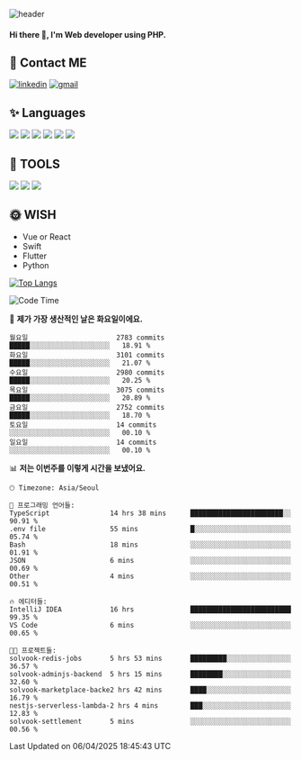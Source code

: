 ![header](https://capsule-render.vercel.app/api?type=waving&color=auto&height=300&section=header&text=Elin&fontSize=90&animation=twinkling)

#### Hi there 👋, I'm <b>Web developer</b> using PHP. ####

<!--
- 🔭 I’m currently working on Uniwill
- 🌱 I’m currently learning Vue or React or Python.
-->

<!---#### I am PHP developer --->

## 💌 Contact ME ###
[<img src='https://img.shields.io/badge/-EunjiKo-%230A66C2?style=flat-square&logo=LinkedIn&logoColor=white' alt='linkedin'>](https://www.linkedin.com/in/https://www.linkedin.com/in/eunji-ko-00a907164//)  [<img src='https://img.shields.io/badge/-einee214%40gmail.com-%23EA4335?style=flat-square&logo=Gmail&logoColor=white' alt='gmail'>](einee214@gmail.com)  


## ✨ Languages
<img src='https://img.shields.io/badge/-PHP-%23777BB4?style=for-the-badge&logo=PHP&logoColor=white'> <img src='https://img.shields.io/badge/-Laravel-%23FF2D20?style=for-the-badge&logo=Laravel&logoColor=white'> <img src='https://img.shields.io/badge/Jquery-%230769AD?style=for-the-badge&logo=Jquery&logoColor=white'> <img src='https://img.shields.io/badge/CSS3-%231572B6?style=for-the-badge&logo=CSS3&logoColor=white'> <img src='https://img.shields.io/badge/Bootstrap-%237952B3?style=for-the-badge&logo=Bootstrap&logoColor=white' > <img src='https://img.shields.io/badge/MySQL-%234479A1?style=for-the-badge&logo=MySQL&logoColor=white' >

## 🌷 TOOLS
<img src='https://img.shields.io/badge/PHPSTORM-%23000000?style=for-the-badge&logo=PhpStorm&logoColor=white' > <img src='https://img.shields.io/badge/GitLab-%23FCA121?style=for-the-badge&logo=GitLab&logoColor=white' > <img src='https://img.shields.io/badge/GitHub-%23181717?style=for-the-badge&logo=GitHub&logoColor=white'>


## 🌞 WISH
- Vue or React
- Swift
- Flutter
- Python


[![Top Langs](https://github-readme-stats.vercel.app/api/top-langs/?username=ein214&layout=compact)](https://github.com/anuraghazra/github-readme-stats)

<!--START_SECTION:waka-->
![Code Time](http://img.shields.io/badge/Code%20Time-4%2C134%20hrs%204%20mins-blue)

📅 **제가 가장 생산적인 날은 화요일이에요.** 

```text
월요일                      2783 commits        █████░░░░░░░░░░░░░░░░░░░░   18.91 % 
화요일                      3101 commits        █████░░░░░░░░░░░░░░░░░░░░   21.07 % 
수요일                      2980 commits        █████░░░░░░░░░░░░░░░░░░░░   20.25 % 
목요일                      3075 commits        █████░░░░░░░░░░░░░░░░░░░░   20.89 % 
금요일                      2752 commits        █████░░░░░░░░░░░░░░░░░░░░   18.70 % 
토요일                      14 commits          ░░░░░░░░░░░░░░░░░░░░░░░░░   00.10 % 
일요일                      14 commits          ░░░░░░░░░░░░░░░░░░░░░░░░░   00.10 % 
```


📊 **저는 이번주를 이렇게 시간을 보냈어요.** 

```text
🕑︎ Timezone: Asia/Seoul

💬 프로그래밍 언어들: 
TypeScript               14 hrs 38 mins      ███████████████████████░░   90.91 % 
.env file                55 mins             █░░░░░░░░░░░░░░░░░░░░░░░░   05.74 % 
Bash                     18 mins             ░░░░░░░░░░░░░░░░░░░░░░░░░   01.91 % 
JSON                     6 mins              ░░░░░░░░░░░░░░░░░░░░░░░░░   00.69 % 
Other                    4 mins              ░░░░░░░░░░░░░░░░░░░░░░░░░   00.51 % 

🔥 에디터들: 
IntelliJ IDEA            16 hrs              █████████████████████████   99.35 % 
VS Code                  6 mins              ░░░░░░░░░░░░░░░░░░░░░░░░░   00.65 % 

🐱‍💻 프로젝트들: 
solvook-redis-jobs       5 hrs 53 mins       █████████░░░░░░░░░░░░░░░░   36.57 % 
solvook-adminjs-backend  5 hrs 15 mins       ████████░░░░░░░░░░░░░░░░░   32.60 % 
solvook-marketplace-backe2 hrs 42 mins       ████░░░░░░░░░░░░░░░░░░░░░   16.79 % 
nestjs-serverless-lambda-2 hrs 4 mins        ███░░░░░░░░░░░░░░░░░░░░░░   12.83 % 
solvook-settlement       5 mins              ░░░░░░░░░░░░░░░░░░░░░░░░░   00.56 % 
```


 Last Updated on 06/04/2025 18:45:43 UTC
<!--END_SECTION:waka-->

<!---![GitHub stats](https://github-readme-stats.vercel.app/api?username=ein214&show_icons=true&theme=dracula)  --->



